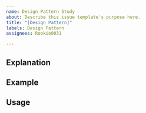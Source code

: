 ```yaml
---
name: Design Pattern Study
about: Describe this issue template's purpose here.
title: "[Design Pattern]"
labels: Design Pattern
assignees: Rookie0031

---
```


## Explanation


## Example


## Usage

